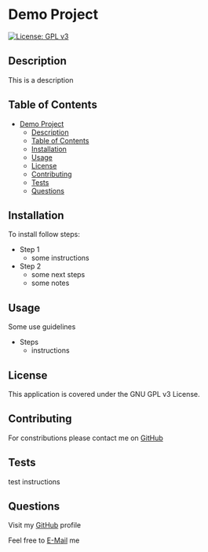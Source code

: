 # Demo Project

[![License: GPL v3](https://img.shields.io/badge/License-GPLv3-blue.svg)](https://www.gnu.org/licenses/gpl-3.0)

## Description

This is a description

## Table of Contents

- [Demo Project](#demo-project)
  - [Description](#description)
  - [Table of Contents](#table-of-contents)
  - [Installation](#installation)
  - [Usage](#usage)
  - [License](#license)
  - [Contributing](#contributing)
  - [Tests](#tests)
  - [Questions](#questions)

## Installation

To install follow steps:

- Step 1
  - some instructions
- Step 2
  - some next steps
  - some notes

## Usage

Some use guidelines

- Steps
  - instructions

## License

This application is covered under the GNU GPL v3 License.

## Contributing

For constributions please contact me on [GitHub](https://github.com/SebZG)

## Tests

test instructions

## Questions

Visit my [GitHub](https://github.com/SebZG) profile

Feel free to [E-Mail](mailto:sebastian.zapata.g@gmail.com) me
